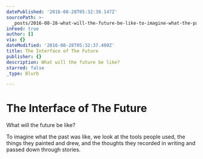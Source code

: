 ```yaml
---
datePublished: '2016-08-28T05:32:38.147Z'
sourcePath: >-
  _posts/2016-08-28-what-will-the-future-be-like-to-imagine-what-the-past-was-l.md
inFeed: true
author: []
via: {}
dateModified: '2016-08-28T05:32:37.400Z'
title: The Interface of The Future
publisher: {}
description: What will the future be like?
starred: false
_type: Blurb

---
```

# The Interface of The Future

What will the future be like?

To imagine what the past was like, we look at the tools people used, the things they painted and drew, and the thoughts they recorded in writing and passed down through stories.